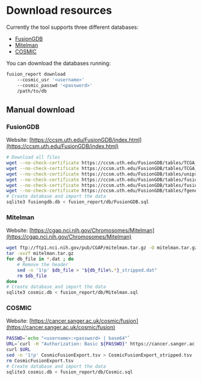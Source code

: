 # Download resources

Currently the tool supports three different databases:

* [FusionGDB](https://ccsm.uth.edu/FusionGDB/index.html)
* [Mitelman](https://cgap.nci.nih.gov/Chromosomes/Mitelman)
* [COSMIC](https://cancer.sanger.ac.uk/cosmic/fusion)

You can download the databases running:

```bash
fusion_report download
    --cosmic_usr '<username>'
    --cosmic_passwd '<password>'
    /path/to/db
```

## Manual download

### FusionGDB

Website: [https://ccsm.uth.edu/FusionGDB/index.html](https://ccsm.uth.edu/FusionGDB/index.html)

```bash
# Download all files
wget --no-check-certificate https://ccsm.uth.edu/FusionGDB/tables/TCGA_ChiTaRS_combined_fusion_information_on_hg19.txt -O TCGA_ChiTaRS_combined_fusion_information_on_hg19.txt
wget --no-check-certificate https://ccsm.uth.edu/FusionGDB/tables/TCGA_ChiTaRS_combined_fusion_ORF_analyzed_gencode_h19v19.txt -O TCGA_ChiTaRS_combined_fusion_ORF_analyzed_gencode_h19v19.txt
wget --no-check-certificate https://ccsm.uth.edu/FusionGDB/tables/uniprot_gsymbol.txt -O uniprot_gsymbol.txt
wget --no-check-certificate https://ccsm.uth.edu/FusionGDB/tables/fusion_uniprot_related_drugs.txt -O fusion_uniprot_related_drugs.txt
wget --no-check-certificate https://ccsm.uth.edu/FusionGDB/tables/fusion_ppi.txt -O fusion_ppi.txt
wget --no-check-certificate https://ccsm.uth.edu/FusionGDB/tables/fgene_disease_associations.txt -O fgene_disease_associations.txt
# Create database and import the data
sqlite3 fusiongdb.db < fusion_report/db/FusionGDB.sql
```

### Mitelman

Website: [https://cgap.nci.nih.gov/Chromosomes/Mitelman](https://cgap.nci.nih.gov/Chromosomes/Mitelman)

```bash
wget ftp://ftp1.nci.nih.gov/pub/CGAP/mitelman.tar.gz -O mitelman.tar.gz
tar -xvzf mitelman.tar.gz
for db_file in *.dat ; do
    # Remove the header
    sed -n '1!p' $db_file > "${db_file%.*}_stripped.dat"
    rm $db_file
done
# Create database and import the data
sqlite3 cosmic.db < fusion_report/db/Mitelman.sql
```

### COSMIC

Website: [https://cancer.sanger.ac.uk/cosmic/fusion](https://cancer.sanger.ac.uk/cosmic/fusion)

```bash
PASSWD=`echo "<username>:<password> | base64"`
URL=`curl -H "Authorization: Basic ${PASSWD}" https://cancer.sanger.ac.uk/cosmic/file_download/GRCh38/cosmic/v87/CosmicFusionExport.tsv.gz | jq .url`
curl $URL
sed -n '1!p' CosmicFusionExport.tsv > CosmicFusionExport_stripped.tsv
rm CosmicFusionExport.tsv
# Create database and import the data
sqlite3 cosmic.db < fusion_report/db/Cosmic.sql
```